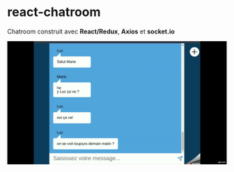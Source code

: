 # react-chatroom

Chatroom construit avec **React/Redux**, **Axios** et **socket.io**

!['résultat'](./gif.gif)

